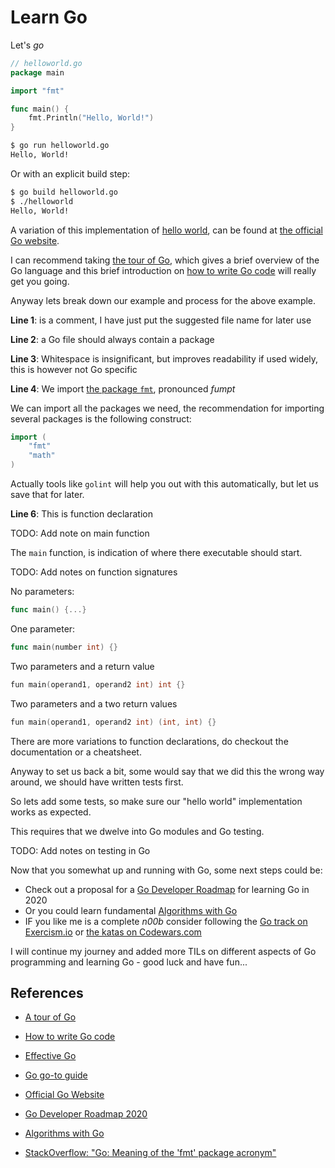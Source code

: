# Learn Go

Let's _go_

```go
// helloworld.go
package main

import "fmt"

func main() {
    fmt.Println("Hello, World!")
}
```

```bash
$ go run helloworld.go
Hello, World!
```

Or with an explicit build step:

```bash
$ go build helloworld.go
$ ./helloworld
Hello, World!
```

A variation of this implementation of [hello world](https://en.wikipedia.org/wiki/%22Hello%2C_World!%22_program), can be found at [the official Go website][goorg].

I can recommend taking [the tour of Go][gotour], which gives a brief overview of the Go language and this brief introduction on [how to write Go code][gohowto] will really get you going.

Anyway lets break down our example and process for the above example.

**Line 1**: is a comment, I have just put the suggested file name for later use

**Line 2**: a Go file should always contain a package

**Line 3**: Whitespace is insignificant, but improves readability if used widely, this is however not Go specific

**Line 4**: We import [the package `fmt`](https://golang.org/pkg/fmt/), pronounced _fumpt_

We can import all the packages we need, the recommendation for importing several packages is the following construct:

```go
import (
    "fmt"
    "math"
)
```

Actually tools like `golint` will help you out with this automatically, but let us save that for later.

**Line 6**: This is function declaration

TODO: Add note on main function

The `main` function, is indication of where there executable should start.

TODO: Add notes on function signatures

No parameters:

```go
func main() {...}
```

One parameter:

```go
func main(number int) {}
```

Two parameters and a return value

```go
fun main(operand1, operand2 int) int {}
```

Two parameters and a two return values

```go
fun main(operand1, operand2 int) (int, int) {}
```

There are more variations to function declarations, do checkout the documentation or a cheatsheet.

Anyway to set us back a bit, some would say that we did this the wrong way around, we should have written tests first.

So lets add some tests, so make sure our "hello world" implementation works as expected.

This requires that we dwelve into Go modules and Go testing.

TODO: Add notes on testing in Go

Now that you somewhat up and running with Go, some next steps could be:

- Check out a proposal for a [Go Developer Roadmap][godevroadmap2020] for learning Go in 2020
- Or you could learn fundamental [Algorithms with Go][algo]
- IF you like me is a complete _n00b_ consider following the [Go track on Exercism.io](https://exercism.io/tracks/go) or [the katas on Codewars.com](https://www.codewars.com/?language=go)

I will continue my journey and added more TILs on different aspects of Go programming and learning Go - good luck and have fun...

## References

- [A tour of Go][gotour]
- [How to write Go code](https://golang.org/doc/code.html)
- [Effective Go][gohowto]
- [Go go-to guide](https://yourbasic.org/golang/)
- [Official Go Website][goorg]

- [Go Developer Roadmap 2020](godevroadmap2020)
- [Algorithms with Go][algo]

- [StackOverflow: "Go: Meaning of the 'fmt' package acronym"](https://stackoverflow.com/questions/23597165/go-meaning-of-the-fmt-package-acronym)

[goorg]: https://golang.org/
[gotour]: https://tour.golang.org/welcome/1
[gohowto]: https://golang.org/doc/code.html
[algo]: https://algorithmswithgo.com/
[godevroadmap2020]: https://github.com/Alikhll/golang-developer-roadmap
